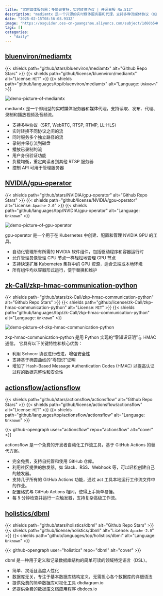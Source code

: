 ```yaml
---
title: "实时媒体服务器：多协议支持，实时转换协议 | 开源日报 No.513"
description: "mediamtx 是一个开源的实时媒体服务器和代理，支持多种流媒体协议 (如 SRT、WebRTC、RTSP、RTMP、LL-HLS)，具备实时协议转换、流的多路径服务、录制和播放功能、用户身份验证、负载均衡以及管理控制 API，适用于视频和音频流的处理和管理。"
date: "2025-02-15T08:56:08.933Z"
image: "https://osguider.oss-cn-guangzhou.aliyuncs.com/subject/1d60b5466303788c7003bd8ae0e0305c.png"
tags: []
categories:
  - "daily"
---
```


## [bluenviron/mediamtx](https://github.com/bluenviron/mediamtx)

{{< shields path="github/stars/bluenviron/mediamtx" alt="Github Repo Stars" >}} {{< shields path="github/license/bluenviron/mediamtx" alt="License: `MIT`" >}} {{< shields path="github/languages/top/bluenviron/mediamtx" alt="Language: `Unknown`" >}}

![demo-picture-of-mediamtx](https://static.osguider.com/subject/github/bluenviron/mediamtx/02452cf0fc6e66bc067bd64a055cf337.png)

mediamtx 是一个即用型的实时媒体服务器和媒体代理，支持读取、发布、代理、录制和播放视频及音频流。

- 支持多种协议（SRT, WebRTC, RTSP, RTMP, LL-HLS）
- 实时转换不同协议之间的流
- 同时服务多个独立路径的流
- 录制并保存流到磁盘
- 播放已录制的流
- 用户身份验证功能
- 负载均衡，重定向读者到其他 RTSP 服务器
- 控制 API 可用于管理服务器
  
## [NVIDIA/gpu-operator](https://github.com/NVIDIA/gpu-operator)

{{< shields path="github/stars/NVIDIA/gpu-operator" alt="Github Repo Stars" >}} {{< shields path="github/license/NVIDIA/gpu-operator" alt="License: `Apache-2.0`" >}} {{< shields path="github/languages/top/NVIDIA/gpu-operator" alt="Language: `Unknown`" >}}

![demo-picture-of-gpu-operator](https://static.osguider.com/subject/github/NVIDIA/gpu-operator/1a75074e601b8e732c1659f088e4758e.jpg)

gpu-operator 是一个用于在 Kubernetes 中创建、配置和管理 NVIDIA GPU 的工具。

- 自动化管理所有所需的 NVIDIA 软件组件，包括驱动程序和容器运行时
- 允许管理员像管理 CPU 节点一样轻松地管理 GPU 节点
- 支持快速扩展 Kubernetes 集群中的 GPU 资源，适合云端或本地环境
- 所有组件均以容器形式运行，便于替换和维护
  
## [zk-Call/zkp-hmac-communication-python](https://github.com/zk-Call/zkp-hmac-communication-python)

{{< shields path="github/stars/zk-Call/zkp-hmac-communication-python" alt="Github Repo Stars" >}} {{< shields path="github/license/zk-Call/zkp-hmac-communication-python" alt="License: `MIT`" >}} {{< shields path="github/languages/top/zk-Call/zkp-hmac-communication-python" alt="Language: `Unknown`" >}}

![demo-picture-of-zkp-hmac-communication-python](https://static.osguider.com/subject/github/zk-Call/zkp-hmac-communication-python/bee1ddd6ef8d068a4203f8babd63935c.png)

zkp-hmac-communication-python 是用 Python 实现的“零知识证明”与 HMAC 通信。
它具有以下关键特性和核心优势：

- 利用 Schnorr 协议进行改进，增强安全性
- 支持基于椭圆曲线的“零知识”证明
- 增加了 Hash-Based Message Authentication Codes (HMAC) 以提高认证过程的数据完整性和安全性
  
## [actionsflow/actionsflow](https://github.com/actionsflow/actionsflow)

{{< shields path="github/stars/actionsflow/actionsflow" alt="Github Repo Stars" >}} {{< shields path="github/license/actionsflow/actionsflow" alt="License: `MIT`" >}} {{< shields path="github/languages/top/actionsflow/actionsflow" alt="Language: `Unknown`" >}}

{{< github-opengraph user="actionsflow" repo="actionsflow" alt="cover" >}}

actionsflow 是一个免费的开发者自动化工作流工具，基于 GitHub Actions 的替代方案。

- 完全免费，支持自托管和使用 GitHub 仓库。
- 利用社区提供的触发器，如 Slack、RSS、Webhook 等，可以轻松创建自己的触发器。
- 支持几乎所有的 GitHub Actions 功能，通过 act 工具本地运行工作流文件中的作业。
- 配置格式与 GitHub Actions 相同，使得上手简单易懂。
- 每 5 分钟检查并运行一次触发器，支持复杂高级工作流。
  
## [holistics/dbml](https://github.com/holistics/dbml)

{{< shields path="github/stars/holistics/dbml" alt="Github Repo Stars" >}} {{< shields path="github/license/holistics/dbml" alt="License: `Apache-2.0`" >}} {{< shields path="github/languages/top/holistics/dbml" alt="Language: `Unknown`" >}}

{{< github-opengraph user="holistics" repo="dbml" alt="cover" >}}

dbml 是一种用于定义和记录数据库结构的简单可读的领域特定语言（DSL）。

- 简单、灵活且高度人性化
- 数据库无关，专注于基本数据库结构定义，无需担心各个数据库的详细语法
- 提供免费的简单数据库可视化工具 dbdiagram.io
- 还提供免费的数据库文档应用程序 dbdocs.io
  
